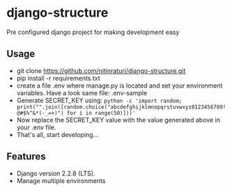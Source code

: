 # django-structure
Pre configured django project for making development easy

## Usage
- git clone https://github.com/nitinraturi/django-structure.git
- pip install -r requirements.txt
- create a file .env where manage.py is located and set your environment variables. Have a look same file: .env-sample
- Generate SECRET_KEY using: ``` python -c 'import random; print("".join([random.choice("abcdefghijklmnopqrstuvwxyz0123456789!@#$%^&*(-_=+)") for i in range(50)]))' ```
- Now replace the SECRET_KEY value with the value generated above in your .env file.
- That's all, start developing...

## Features
- Django version 2.2.8 (LTS).
- Manage multiple environments
